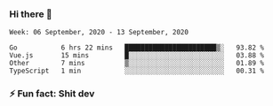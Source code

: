 ### Hi there 👋
<!--START_SECTION:waka-->
```text
Week: 06 September, 2020 - 13 September, 2020

Go           6 hrs 22 mins   ███████████████████████▒░   93.82 % 
Vue.js       15 mins         █░░░░░░░░░░░░░░░░░░░░░░░░   03.88 % 
Other        7 mins          ▒░░░░░░░░░░░░░░░░░░░░░░░░   01.89 % 
TypeScript   1 min           ░░░░░░░░░░░░░░░░░░░░░░░░░   00.31 % 
```
<!--END_SECTION:waka-->
<!--
**TG4LAaron/TG4LAaron** is a ✨ _special_ ✨ repository because its `README.md` (this file) appears on your GitHub profile.

Here are some ideas to get you started:

- 🔭 I’m currently working on ...
- 🌱 I’m currently learning ...
- 👯 I’m looking to collaborate on ...
- 🤔 I’m looking for help with ...
- 💬 Ask me about ...
- 📫 How to reach me: ...
- 😄 Pronouns: ...
- ⚡ Fun fact: ...
-->
### ⚡ Fun fact: Shit dev
